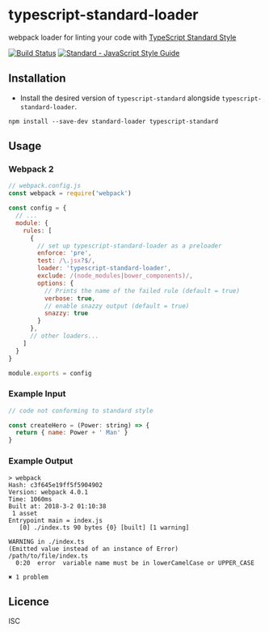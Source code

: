 # typescript-standard-loader

webpack loader for linting your code with [TypeScript Standard Style](https://github.com/e2tox/typescript-standard)

[![Build Status](https://travis-ci.org/termosa/typescript-standard-loader.png?branch=master)](https://travis-ci.org/termosa/typescript-standard-loader)
[![Standard - JavaScript Style Guide](https://img.shields.io/badge/code_style-standard-brightgreen.svg)](http://standardjs.com/)

## Installation

* Install the desired version of `typescript-standard` alongside `typescript-standard-loader`.

```
npm install --save-dev standard-loader typescript-standard
```

## Usage

### Webpack 2

```js
// webpack.config.js
const webpack = require('webpack')

const config = {
  // ...
  module: {
    rules: [
      {
        // set up typescript-standard-loader as a preloader
        enforce: 'pre',
        test: /\.jsx?$/,
        loader: 'typescript-standard-loader',
        exclude: /(node_modules|bower_components)/,
        options: {
          // Prints the name of the failed rule (default = true)
          verbose: true,
          // enable snazzy output (default = true)
          snazzy: true
        }
      },
      // other loaders...
    ]
  }
}

module.exports = config
```


### Example Input

```js
// code not conforming to standard style

const createHero = (Power: string) => {
  return { name: Power + ' Man' }
}
```

### Example Output

```
> webpack
Hash: c3f645e19ff5f5904902
Version: webpack 4.0.1
Time: 1060ms
Built at: 2018-3-2 01:10:38
 1 asset
Entrypoint main = index.js
   [0] ./index.ts 90 bytes {0} [built] [1 warning]

WARNING in ./index.ts
(Emitted value instead of an instance of Error)
/path/to/file/index.ts
  0:20  error  variable name must be in lowerCamelCase or UPPER_CASE

✖ 1 problem
```

## Licence

ISC
